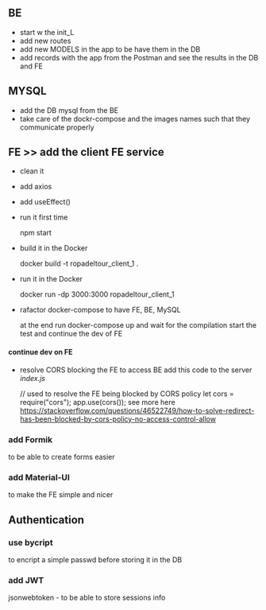 ## BE

+ start w the init_L
+ add new routes
+ add new MODELS in the app to be have them in the DB
+ add records with the app from the Postman and see the results in the DB and FE

## MYSQL

+ add the DB mysql from the BE 
+ take care of the dockr-compose and the images names such that they communicate properly

## FE >> add the client FE service
+ clean it
+ add axios
+ add useEffect()
+ run it first time

    npm start

+ build it in the Docker

     docker build -t ropadeltour_client_1 .

+ run it in the Docker

    docker run -dp 3000:3000 ropadeltour_client_1

+ rafactor docker-compose to have FE, BE, MySQL

    at the end run docker-compose up and wait for the compilation
    start the test and continue the dev of FE

#### continue dev on FE

+ resolve CORS blocking the FE to access BE
add this code to the server _index.js_

    // used to resolve the FE being blocked by CORS policy
    let cors = require("cors");
    app.use(cors());
see more here https://stackoverflow.com/questions/46522749/how-to-solve-redirect-has-been-blocked-by-cors-policy-no-access-control-allow


### add Formik

to be able to create forms easier

### add Material-UI

to make the FE simple and nicer

## Authentication
### use bycript 

to encript a simple passwd before storing it in the DB


### add JWT

jsonwebtoken - to be able to store sessions info
